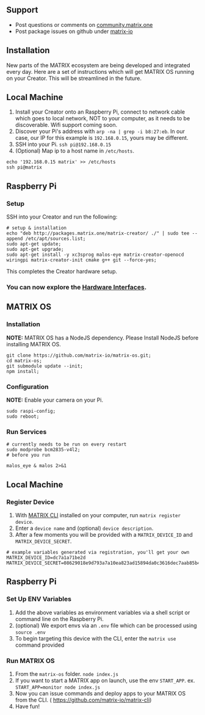 ## Support
* Post questions or comments on [community.matrix.one](http://community.matrix.one/)
* Post package issues on github under [matrix-io](https://github.com/matrix-io)

## Installation
New parts of the MATRIX ecosystem are being developed and integrated every day. Here are a set of instructions which will get MATRIX OS running on your Creator. This will be streamlined in the future.

## Local Machine
1. Install your Creator onto an Raspberry Pi, connect to network cable which goes to local network, NOT to your computer, as it needs to be discoverable. Wifi support coming soon.
1. Discover your Pi's address with `arp -na | grep -i b8:27:eb`. In our case, our IP for this example is `192.168.0.15`, yours may be different.
1. SSH into your Pi. `ssh pi@192.168.0.15`
1. (Optional) Map ip to a host name in `/etc/hosts`.
```
echo '192.168.0.15 matrix' >> /etc/hosts
ssh pi@matrix
```

## Raspberry Pi
### Setup
SSH into your Creator and run the following:
```
# setup & installation
echo "deb http://packages.matrix.one/matrix-creator/ ./" | sudo tee --append /etc/apt/sources.list;
sudo apt-get update;
sudo apt-get upgrade;
sudo apt-get install -y xc3sprog malos-eye matrix-creator-openocd wiringpi matrix-creator-init cmake g++ git --force-yes;
```

This completes the Creator hardware setup.

### You can now explore the [Hardware Interfaces](../intro/interfaces.md).

## MATRIX OS
### Installation
**NOTE:** MATRIX OS has a NodeJS dependency. Please Install NodeJS before installing MATRIX OS.
```
git clone https://github.com/matrix-io/matrix-os.git;
cd matrix-os;
git submodule update --init;
npm install;
```

### Configuration

**NOTE:** Enable your camera on your Pi.
```
sudo raspi-config;
sudo reboot;
```

### Run Services

```
# currently needs to be run on every restart
sudo modprobe bcm2835-v4l2;
# before you run

malos_eye & malos 2>&1
```
## Local Machine
### Register Device

1. With [MATRIX CLI](https://github.com/matrix-io/matrix-cli) installed on your computer, run `matrix register device`.
1. Enter a `device name` and (optional) `device description`.
1. After a few moments you will be provided with a `MATRIX_DEVICE_ID` and `MATRIX_DEVICE_SECRET`.

```
# example variables generated via registration, you'll get your own 
MATRIX_DEVICE_ID=dc7a1a71be2d
MATRIX_DEVICE_SECRET=08629018e9d793a7a10ea823ad15894da0c3616dec7aab85b4ecf1774505f0c665b29c660f06cd4f7e5544272b
```

## Raspberry Pi

### Set Up ENV Variables

1. Add the above variables as environment variables via a shell script or command line on the Raspberry Pi.
1. (optional) We export envs via an `.env` file which can be processed using `source .env`
1. To begin targeting this device with the CLI, enter the `matrix use` command provided

### Run MATRIX OS

1. From the `matrix-os` folder. `node index.js`
1. If you want to start a MATRIX app on launch, use the env `START_APP`. ex. `START_APP=monitor node index.js`
1. Now you can issue commands and deploy apps to your MATRIX OS from the CLI. ( https://github.com/matrix-io/matrix-cli)
1. Have fun!
